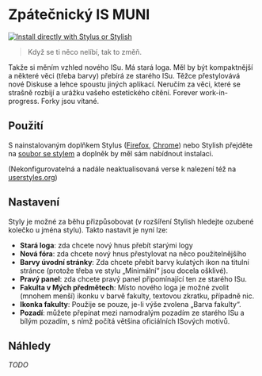 # Zpátečnický IS MUNI

[![Install directly with Stylus or Stylish](https://img.shields.io/badge/Nainstalovat%20pomoc%C3%AD-Stylus-00adad.svg)](https://raw.githubusercontent.com/adamatousek/retrograde-is-muni/master/retrograde_is_muni.user.css)

> Když se ti něco nelíbí, tak to změň.

Takže si měním vzhled nového ISu. Má stará loga. Měl by být kompaktnější a
některé věci (třeba barvy) přebírá ze starého ISu. Těžce přestylovává nové
Diskuse a lehce spoustu jiných aplikací. Neručím za věci, které se strašně
rozbijí a urážku vašeho estetického cítění. Forever work-in-progress. Forky jsou
vítané.

## Použití

S nainstalovaným doplňkem Stylus
([Firefox](https://addons.mozilla.org/en-US/firefox/addon/styl-us/),
[Chrome](https://chrome.google.com/webstore/detail/stylus/clngdbkpkpeebahjckkjfobafhncgmne/)) nebo Stylish
přejděte na [soubor se stylem](https://raw.githubusercontent.com/adamatousek/retrograde-is-muni/master/retrograde_is_muni.user.css) a doplněk by měl sám nabídnout instalaci.

(Nekonfigurovatelná a nadále neaktualisovaná verse k nalezení též na
[userstyles.org](https://userstyles.org/styles/162757/))

## Nastavení

Styly je možné za běhu přizpůsobovat (v rozšíření Stylish hledejte ozubené
kolečko u jména stylu). Takto nastavit je nyní lze:

* **Stará loga**: zda chcete nový hnus přebít starými logy
* **Nová fóra**: zda chcete nový hnus přestylovat na něco použitelnějšího
* **Barvy úvodní stránky**: Zda chcete přebít barvy kulatých ikon na titulní
  stránce (protože třeba ve stylu „Minimální“ jsou docela ošklivé).
* **Pravý panel**: zda chcete pravý panel připomínající ten ze starého ISu.
* **Fakulta v Mých předmětech**: Místo nového loga je možné zvolit (mnohem
  menší) ikonku v barvě fakulty, textovou zkratku, případně nic.
* **Ikonka fakulty**: Použije se pouze, je-li výše zvolena „Barva fakulty“.
* **Pozadí**: můžete přepínat mezi namodralým pozadím ze starého ISu a bílým
  pozadím, s nímž počítá většina oficiálních ISových motivů.

## Náhledy

*TODO*
